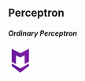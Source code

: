 ## Perceptron
##### Ordinary Perceptron
![alt text](https://github.com/adam-p/markdown-here/raw/master/src/common/images/icon48.png "Logo Title Text 1")



